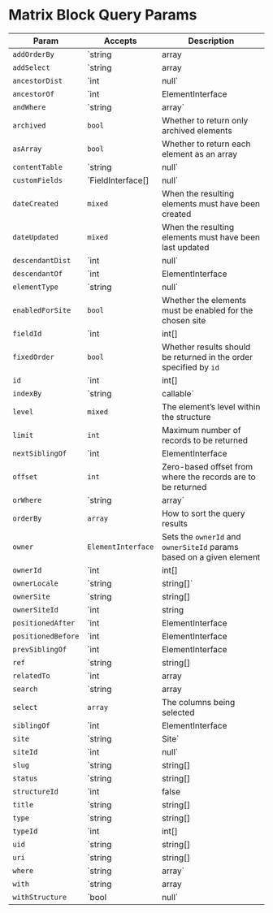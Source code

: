Matrix Block Query Params
=========================

Param              | Accepts                                | Description
------------------ | -------------------------------------- | ----------------------------------------------------------------------------------------------------------------------------
`addOrderBy`       | `string|array|Expression`              | Adds additional ORDER BY columns to the query
`addSelect`        | `string|array|Expression`              | Add more columns to the SELECT part of the query
`ancestorDist`     | `int|null`                             | The maximum number of levels that results may be separated from `ancestorOf`
`ancestorOf`       | `int|ElementInterface|null`            | The element (or its ID) that results must be an ancestor of
`andWhere`         | `string|array`                         | Adds an additional WHERE condition to the existing one
`archived`         | `bool`                                 | Whether to return only archived elements
`asArray`          | `bool`                                 | Whether to return each element as an array
`contentTable`     | `string|null`                          | The content table that will be joined by this query
`customFields`     | `FieldInterface[]|null`                | The fields that may be involved in this query
`dateCreated`      | `mixed`                                | When the resulting elements must have been created
`dateUpdated`      | `mixed`                                | When the resulting elements must have been last updated
`descendantDist`   | `int|null`                             | The maximum number of levels that results may be separated from `descendantOf`
`descendantOf`     | `int|ElementInterface|null`            | The element (or its ID) that results must be a descendant of
`elementType`      | `string|null`                          | The name of the `ElementInterface` class
`enabledForSite`   | `bool`                                 | Whether the elements must be enabled for the chosen site
`fieldId`          | `int|int[]|string|false|null`          | The field ID(s) that the resulting Matrix blocks must belong to
`fixedOrder`       | `bool`                                 | Whether results should be returned in the order specified by `id`
`id`               | `int|int[]|false|null`                 | The element ID(s)
`indexBy`          | `string|callable`                      | The name of the column by which the query results should be indexed by
`level`            | `mixed`                                | The element’s level within the structure
`limit`            | `int`                                  | Maximum number of records to be returned
`nextSiblingOf`    | `int|ElementInterface|null`            | The element (or its ID) that the result must be the next sibling of
`offset`           | `int`                                  | Zero-based offset from where the records are to be returned
`orWhere`          | `string|array`                         | Adds an additional WHERE condition to the existing one
`orderBy`          | `array`                                | How to sort the query results
`owner`            | `ElementInterface`                     | Sets the `ownerId` and `ownerSiteId` params based on a given element
`ownerId`          | `int|int[]|null`                       | The owner element ID(s) that the resulting Matrix blocks must belong to
`ownerLocale`      | `string|string[]`                      | Sets the `ownerLocale` param
`ownerSite`        | `string|string[]|Site`                 | Sets the `ownerSiteId` param based on a given site(s)’s handle(s)
`ownerSiteId`      | `int|string|null`                      | The site ID that the resulting Matrix blocks must have been defined in, or ':empty:' to find blocks without an owner site ID
`positionedAfter`  | `int|ElementInterface|null`            | The element (or its ID) that the results must be positioned after
`positionedBefore` | `int|ElementInterface|null`            | The element (or its ID) that the results must be positioned before
`prevSiblingOf`    | `int|ElementInterface|null`            | The element (or its ID) that the result must be the previous sibling of
`ref`              | `string|string[]|null`                 | The reference code(s) used to identify the element(s)
`relatedTo`        | `int|array|ElementInterface|null`      | The element relation criteria
`search`           | `string|array|SearchQuery|null`        | The search term to filter the resulting elements by
`select`           | `array`                                | The columns being selected
`siblingOf`        | `int|ElementInterface|null`            | The element (or its ID) that the results must be a sibling of
`site`             | `string|Site`                          | Sets the `siteId` param based on a given site(s)’s handle
`siteId`           | `int|null`                             | The site ID that the elements should be returned in
`slug`             | `string|string[]|null`                 | The slug that resulting elements must have
`status`           | `string|string[]|null`                 | The status(es) that the resulting elements must have
`structureId`      | `int|false|null`                       | The structure ID that should be used to join in the structureelements table
`title`            | `string|string[]|null`                 | The title that resulting elements must have
`type`             | `string|string[]|MatrixBlockType|null` | Sets the `typeId` param based on a given block type(s)’s handle(s)
`typeId`           | `int|int[]|null`                       | The block type ID(s) that the resulting Matrix blocks must have
`uid`              | `string|string[]|null`                 | The element UID(s)
`uri`              | `string|string[]|null`                 | The URI that the resulting element must have
`where`            | `string|array`                         | Query condition
`with`             | `string|array|null`                    | The eager-loading declaration
`withStructure`    | `bool|null`                            | Whether element structure data should automatically be left-joined into the query
